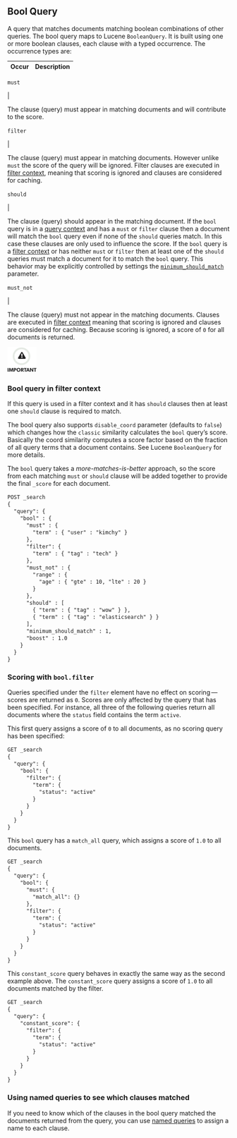 ## Bool Query

A query that matches documents matching boolean combinations of other queries. The bool query maps to Lucene `BooleanQuery`. It is built using one or more boolean clauses, each clause with a typed occurrence. The occurrence types are:

Occur | Description  
---|---  
  
`must`

| 

The clause (query) must appear in matching documents and will contribute to the score.  
  
`filter`

| 

The clause (query) must appear in matching documents. However unlike `must` the score of the query will be ignored. Filter clauses are executed in [filter context](query-filter-context.html), meaning that scoring is ignored and clauses are considered for caching.  
  
`should`

| 

The clause (query) should appear in the matching document. If the `bool` query is in a [query context](query-filter-context.html) and has a `must` or `filter` clause then a document will match the `bool` query even if none of the `should` queries match. In this case these clauses are only used to influence the score. If the `bool` query is a [filter context](query-filter-context.html) or has neither `must` or `filter` then at least one of the `should` queries must match a document for it to match the `bool` query. This behavior may be explicitly controlled by settings the [`minimum_should_match`](query-dsl-minimum-should-match.html) parameter.  
  
`must_not`

| 

The clause (query) must not appear in the matching documents. Clauses are executed in [filter context](query-filter-context.html) meaning that scoring is ignored and clauses are considered for caching. Because scoring is ignored, a score of `0` for all documents is returned.  
  
![Important](images/icons/important.png)

### Bool query in filter context

If this query is used in a filter context and it has `should` clauses then at least one `should` clause is required to match.

The bool query also supports `disable_coord` parameter (defaults to `false`) which changes how the `classic` similarity calculates the `bool` query’s score. Basically the coord similarity computes a score factor based on the fraction of all query terms that a document contains. See Lucene `BooleanQuery` for more details.

The `bool` query takes a _more-matches-is-better_ approach, so the score from each matching `must` or `should` clause will be added together to provide the final `_score` for each document.
    
    
    POST _search
    {
      "query": {
        "bool" : {
          "must" : {
            "term" : { "user" : "kimchy" }
          },
          "filter": {
            "term" : { "tag" : "tech" }
          },
          "must_not" : {
            "range" : {
              "age" : { "gte" : 10, "lte" : 20 }
            }
          },
          "should" : [
            { "term" : { "tag" : "wow" } },
            { "term" : { "tag" : "elasticsearch" } }
          ],
          "minimum_should_match" : 1,
          "boost" : 1.0
        }
      }
    }

### Scoring with `bool.filter`

Queries specified under the `filter` element have no effect on scoring — scores are returned as `0`. Scores are only affected by the query that has been specified. For instance, all three of the following queries return all documents where the `status` field contains the term `active`.

This first query assigns a score of `0` to all documents, as no scoring query has been specified:
    
    
    GET _search
    {
      "query": {
        "bool": {
          "filter": {
            "term": {
              "status": "active"
            }
          }
        }
      }
    }

This `bool` query has a `match_all` query, which assigns a score of `1.0` to all documents.
    
    
    GET _search
    {
      "query": {
        "bool": {
          "must": {
            "match_all": {}
          },
          "filter": {
            "term": {
              "status": "active"
            }
          }
        }
      }
    }

This `constant_score` query behaves in exactly the same way as the second example above. The `constant_score` query assigns a score of `1.0` to all documents matched by the filter.
    
    
    GET _search
    {
      "query": {
        "constant_score": {
          "filter": {
            "term": {
              "status": "active"
            }
          }
        }
      }
    }

### Using named queries to see which clauses matched

If you need to know which of the clauses in the bool query matched the documents returned from the query, you can use [named queries](search-request-named-queries-and-filters.html) to assign a name to each clause.
